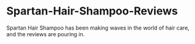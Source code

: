 # Spartan-Hair-Shampoo-Reviews
 Spartan Hair Shampoo has been making waves in the world of hair care, and the reviews are pouring in. 
